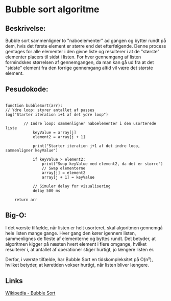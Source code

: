 # Bubble sort algoritme

## Beskrivelse:

Bubble sort sammenligner to "naboelementer" ad gangen og bytter rundt på dem, hvis det første element er større end det efterfølgende. Denne process gentages for alle elementer i den givne liste og resulterer i at de "største" elementer placers til sidst i listen. For hver gennemgang af listen formindskes størrelsen af gennemgangen, da man kan gå ud fra at det "sidste" element fra den forrige gennemgang altid vil være det største element.

## Pesudokode:

```Pseudo

function bubbleSort(arr):
// Ydre loop: styrer antallet af passes
log("Starter iteration i+1 af det ydre loop")

        // Indre loop: sammenligner naboelementer i den usorterede liste
            keyValue = array[j]
            element2 = array[j + 1]

            print("Starter iteration j+1 af det indre loop, sammenligner keyValue")

            if keyValue > element2:
                print("Swap keyValue med element2, da det er større")
                // Swap elementerne
                array[j] = element2
                array[j + 1] = keyValue

            // Simuler delay for visualisering
            delay 500 ms

    return arr
```

## Big-O:

I det værste tilfælde, når listen er helt usorteret, skal algoritmen gennemgå hele listen mange gange. Hver gang den kører igennem listen, sammenlignes de fleste af elementerne og byttes rundt. Det betyder, at algoritmen kigger på næsten hvert element i flere omgange, hvilket resulterer i, at antallet af operationer stiger hurtigt, jo længere listen er.

Derfor, i værste tilfælde, har Bubble Sort en tidskompleksitet på O(n²), hvilket betyder, at køretiden vokser hurtigt, når listen bliver længere.

## Links

[Wikipedia - Bubble Sort](https://en.wikipedia.org/wiki/Bubble_sort)
